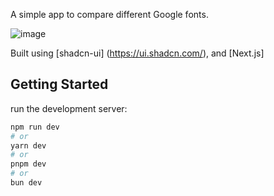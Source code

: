 A simple app to compare different Google fonts.

![image](https://github.com/Rammah-N/font-tester/assets/53836435/87bb916a-968c-4e62-95c4-e2563eb51de1)

Built using [shadcn-ui] (https://ui.shadcn.com/), and [Next.js]

## Getting Started

run the development server:

```bash
npm run dev
# or
yarn dev
# or
pnpm dev
# or
bun dev
```
